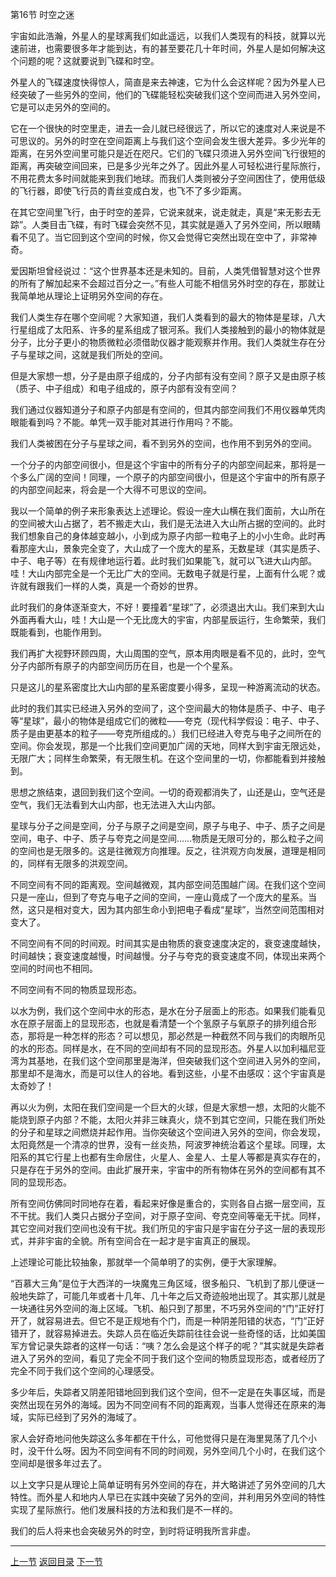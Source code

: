 第16节 时空之迷

宇宙如此浩瀚，外星人的星球离我们如此遥远，以我们人类现有的科技，就算以光速前进，也需要很多年才能到达，有的甚至要花几十年时间，外星人是如何解决这个问题的呢？这就要说到飞碟和时空。

外星人的飞碟速度快得惊人，简直是来去神速，它为什么会这样呢？因为外星人已经突破了一些另外的空间，他们的飞碟能轻松突破我们这个空间而进入另外空间，它是可以走另外的空间的。

它在一个很快的时空里走，进去一会儿就已经很远了，所以它的速度对人来说是不可思议的。另外的时空在空间距离上与我们这个空间会发生很大差异。多少光年的距离，在另外空间里可能只是近在咫尺。它们的飞碟只须进入另外空间飞行很短的距离，再突破空间回来，已是多少光年之外了。因此外星人可轻松进行星际旅行，不用花费太多时间就能来到我们地球。而我们人类则被分子空间困住了，使用低级的飞行器，即使飞行员的青丝变成白发，也飞不了多少距离。

在其它空间里飞行，由于时空的差异，它说来就来，说走就走，真是“来无影去无踪”。人类目击飞碟，有时飞碟会突然不见，其实就是遁入了另外空间，所以眼睛看不见了。当它回到这个空间的时候，你又会觉得它突然出现在空中了，非常神奇。

爱因斯坦曾经说过：“这个世界基本还是未知的。目前，人类凭借智慧对这个世界的所有了解加起来不会超过百分之一。”有些人可能不相信另外时空的存在，那就让我简单地从理论上证明另外空间的存在。

我们人类生存在哪个空间呢？大家知道，我们人类看到的最大的物体是星球，八大行星组成了太阳系、许多的星系组成了银河系。我们人类接触到的最小的物体就是分子，比分子更小的物质微粒必须借助仪器才能观察并作用。我们人类就生存在分子与星球之间，这就是我们所处的空间。

但是大家想一想，分子是由原子组成的，分子内部有没有空间？原子又是由原子核（质子、中子组成）和电子组成的，原子内部有没有空间？

我们通过仪器知道分子和原子内部是有空间的，但其内部空间我们不用仪器单凭肉眼能看到吗？不能。单凭一双手能对其进行作用吗？不能。

我们人类被困在分子与星球之间，看不到另外的空间，也作用不到另外的空间。

一个分子的内部空间很小，但是这个宇宙中的所有分子的内部空间起来，那将是一个多么广阔的空间！同理，一个原子的内部空间很小，但是这个宇宙中的所有原子的内部空间起来，将会是一个大得不可思议的空间。

我以一个简单的例子来形象表达上述理论。假设一座大山横在我们面前，大山所在的空间被大山占据了，若不搬走大山，我们是无法进入大山所占据的空间的。此时我们想象自己的身体越变越小，小到成为原子内部一粒电子上的小小生命。此时再看那座大山，景象完全变了，大山成了一个庞大的星系，无数星球（其实是质子、中子、电子等）在有规律地运行着。此时我们如果能飞，就可以飞进大山内部。哇！大山内部完全是一个无比广大的空间。无数电子就是行星，上面有什么呢？或许就有跟我们一样的人类，真是一个奇妙的世界。

此时我们的身体逐渐变大，不好！要撞着“星球”了，必须退出大山。我们来到大山外面再看大山，哇！大山是一个无比庞大的宇宙，内部星辰运行，生命繁荣，我们既能看到，也能作用到。

我们再扩大视野环顾四周，大山周围的空气，原本用肉眼是看不见的，此时，空气分子内部所有原子的内部空间历历在目，也是一个个星系。

只是这儿的星系密度比大山内部的星系密度要小得多，呈现一种游离流动的状态。

此时的我们其实已经进入另外的空间了，这个空间最大的物体是质子、中子、电子等“星球”，最小的物体是组成它们的微粒——夸克（现代科学假设：电子、中子、质子是由更基本的粒子——夸克所组成的。）我们已经进入夸克与电子之间所在的空间。你会发现，那是一个比我们空间更加广阔的天地，同样大到宇宙无限远处，无限广大；同样生命繁荣，有无限生机。在这个空间里的一切，你都能看到并接触到。

思想之旅结束，退回到我们这个空间。一切的奇观都消失了，山还是山，空气还是空气，我们无法看到大山内部，也无法进入大山内部。

星球与分子之间是空间，分子与原子之间是空间，原子与电子、中子、质子之间是空间，电子、中子、质子与夸克之间是空间……物质是无限可分的，那么粒子之间的空间也是无限多的。这是往微观方向推理。反之，往洪观方向发展，道理是相同的，同样有无限多的洪观空间。

不同空间有不同的距离观。空间越微观，其内部空间范围越广阔。在我们这个空间只是一座山，但到了夸克与电子之间的空间，一座山竟成了一个庞大的星系。当然，这只是相对变大，因为其内部生命小到把电子看成“星球”，当然空间范围相对变大了。

不同空间有不同的时间观。时间其实是由物质的衰变速度决定的，衰变速度越快，时间越快；衰变速度越慢，时间越慢。分子与夸克的衰变速度不同，体现出来两个空间的时间也不相同。

不同空间有不同的物质显现形态。

以水为例，我们这个空间中水的形态，是水在分子层面上的形态。如果我们能看见水在原子层面上的显现形态，也就是看清楚一个个氢原子与氧原子的排列组合形态，那将是一种怎样的形态？可以想见，那必然是一种截然不同与我们的肉眼所见的水的形态。同样是水，在不同的空间却有不同的显现形态。外星人以加利福尼亚湾为其基地，在我们这个空间那里是海洋，但突破我们这个空间进入另外的空间，那里却不是海水，而是可以住人的谷地。看到这些，小星不由感叹：这个宇宙真是太奇妙了！

再以火为例，太阳在我们空间是一个巨大的火球，但是大家想一想，太阳的火能不能烧到原子内部？不能，太阳火并非三昧真火，烧不到其它空间，只能在我们所处的分子和星球之间燃烧并起作用。当你突破这个空间进入另外的空间，你会发现，太阳竟然是一个清凉的世界，没有一丝炎热，阿波罗神统治着这个星球。同理，太阳系的其它行星上也都有生命居住，火星人、金星人、土星人等都是真实存在的，只是存在于另外的空间。由此扩展开来，宇宙中的所有物体在另外的空间都有其不同的显现形态。

所有空间仿佛同时同地存在着，看起来好像是重合的，实则各自占据一层空间，互不干扰。我们人类只占据分子空间，对于原子空间、夸克空间等毫无干扰。同样，其它空间对我们空间也没有干扰。我们所见的宇宙只是宇宙在分子这一层的表现形式，并非宇宙的全貌。所有空间合在一起才是宇宙真正的展现。

上述理论可能比较抽象，那就举一个简单明了的实例，便于大家理解。

“百慕大三角”是位于大西洋的一块魔鬼三角区域，很多船只、飞机到了那儿便谜一般地失踪了，可能几年或者十几年、几十年之后又奇迹般地出现了。其实那儿就是一块通往另外空间的海上区域。飞机、船只到了那里，不巧另外空间的“门”正好打开了，就容易进去。但它不是正规地有个门，而是一种阴差阳错的状态，“门”正好错开了，就容易掉进去。失踪人员在临近失踪前往往会说一些奇怪的话，比如美国军方曾记录失踪者的这样一句话：“咦？怎么会是这个样子的呢？”其实就是失踪者进入了另外的空间，看见了完全不同于我们这个空间的物质显现形态，或者经历了完全不同于我们这个空间的心理感受。

多少年后，失踪者又阴差阳错地回到我们这个空间，但不一定是在失事区域，而是突然出现在另外的海域。因为不同空间有不同的距离观，当事人觉得还在原来的海域，实际已经到了另外的海域了。

家人会好奇地问他失踪这么多年都在干什么，可他觉得只是在海里晃荡了几个小时，没干什么呀。因为不同空间有不同的时间观，另外空间几个小时，在我们这个空间却是很多年过去了。

以上文字只是从理论上简单证明有另外空间的存在，并大略讲述了另外空间的几大特性。而外星人和地内人早已在实践中突破了另外的空间，并利用另外空间的特性实现了星际旅行。他们发展科技的方法和我们是不一样的。

我们的后人将来也会突破另外的时空，到时将证明我所言非虚。

---

[上一节](myth15.md)	[返回目录](myth-index.md)	[下一节](myth17.md)